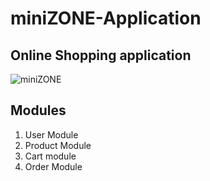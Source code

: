 # miniZONE-Application
Online Shopping application
-------------------------------
![miniZONE](https://user-images.githubusercontent.com/103960690/209857435-e19f7d10-fae0-4f13-8809-cef0d74c0c0f.png)

Modules
--------------------------
1. User Module
2. Product Module
3. Cart module
4. Order Module
